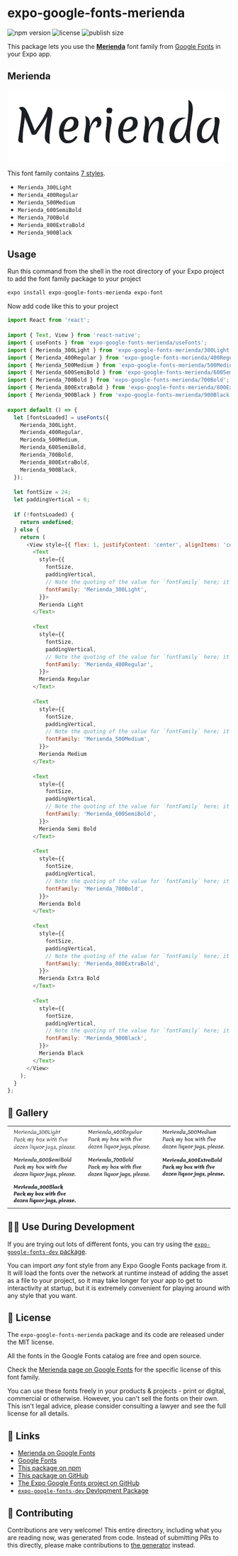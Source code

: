 # expo-google-fonts-merienda

![npm version](https://flat.badgen.net/npm/v/expo-google-fonts-merienda)
![license](https://flat.badgen.net/github/license/expo/google-fonts)
![publish size](https://flat.badgen.net/packagephobia/install/expo-google-fonts-merienda)

This package lets you use the [**Merienda**](https://fonts.google.com/specimen/Merienda) font family from [Google Fonts](https://fonts.google.com/) in your Expo app.

## Merienda

![Merienda](./font-family.png)

This font family contains [7 styles](#-gallery).

- `Merienda_300Light`
- `Merienda_400Regular`
- `Merienda_500Medium`
- `Merienda_600SemiBold`
- `Merienda_700Bold`
- `Merienda_800ExtraBold`
- `Merienda_900Black`

## Usage

Run this command from the shell in the root directory of your Expo project to add the font family package to your project
```sh
expo install expo-google-fonts-merienda expo-font
```

Now add code like this to your project
```js
import React from 'react';

import { Text, View } from 'react-native';
import { useFonts } from 'expo-google-fonts-merienda/useFonts';
import { Merienda_300Light } from 'expo-google-fonts-merienda/300Light';
import { Merienda_400Regular } from 'expo-google-fonts-merienda/400Regular';
import { Merienda_500Medium } from 'expo-google-fonts-merienda/500Medium';
import { Merienda_600SemiBold } from 'expo-google-fonts-merienda/600SemiBold';
import { Merienda_700Bold } from 'expo-google-fonts-merienda/700Bold';
import { Merienda_800ExtraBold } from 'expo-google-fonts-merienda/800ExtraBold';
import { Merienda_900Black } from 'expo-google-fonts-merienda/900Black';

export default () => {
  let [fontsLoaded] = useFonts({
    Merienda_300Light,
    Merienda_400Regular,
    Merienda_500Medium,
    Merienda_600SemiBold,
    Merienda_700Bold,
    Merienda_800ExtraBold,
    Merienda_900Black,
  });

  let fontSize = 24;
  let paddingVertical = 6;

  if (!fontsLoaded) {
    return undefined;
  } else {
    return (
      <View style={{ flex: 1, justifyContent: 'center', alignItems: 'center' }}>
        <Text
          style={{
            fontSize,
            paddingVertical,
            // Note the quoting of the value for `fontFamily` here; it expects a string!
            fontFamily: 'Merienda_300Light',
          }}>
          Merienda Light
        </Text>

        <Text
          style={{
            fontSize,
            paddingVertical,
            // Note the quoting of the value for `fontFamily` here; it expects a string!
            fontFamily: 'Merienda_400Regular',
          }}>
          Merienda Regular
        </Text>

        <Text
          style={{
            fontSize,
            paddingVertical,
            // Note the quoting of the value for `fontFamily` here; it expects a string!
            fontFamily: 'Merienda_500Medium',
          }}>
          Merienda Medium
        </Text>

        <Text
          style={{
            fontSize,
            paddingVertical,
            // Note the quoting of the value for `fontFamily` here; it expects a string!
            fontFamily: 'Merienda_600SemiBold',
          }}>
          Merienda Semi Bold
        </Text>

        <Text
          style={{
            fontSize,
            paddingVertical,
            // Note the quoting of the value for `fontFamily` here; it expects a string!
            fontFamily: 'Merienda_700Bold',
          }}>
          Merienda Bold
        </Text>

        <Text
          style={{
            fontSize,
            paddingVertical,
            // Note the quoting of the value for `fontFamily` here; it expects a string!
            fontFamily: 'Merienda_800ExtraBold',
          }}>
          Merienda Extra Bold
        </Text>

        <Text
          style={{
            fontSize,
            paddingVertical,
            // Note the quoting of the value for `fontFamily` here; it expects a string!
            fontFamily: 'Merienda_900Black',
          }}>
          Merienda Black
        </Text>
      </View>
    );
  }
};

```

## 🔡 Gallery


||||
|-|-|-|
|![Merienda_300Light](.//300Light/Merienda_300Light.ttf.png)|![Merienda_400Regular](.//400Regular/Merienda_400Regular.ttf.png)|![Merienda_500Medium](.//500Medium/Merienda_500Medium.ttf.png)||
|![Merienda_600SemiBold](.//600SemiBold/Merienda_600SemiBold.ttf.png)|![Merienda_700Bold](.//700Bold/Merienda_700Bold.ttf.png)|![Merienda_800ExtraBold](.//800ExtraBold/Merienda_800ExtraBold.ttf.png)||
|![Merienda_900Black](.//900Black/Merienda_900Black.ttf.png)||||


## 👩‍💻 Use During Development

If you are trying out lots of different fonts, you can try using the [`expo-google-fonts-dev` package](https://github.com/freeboub/google-fonts/tree/master/font-packages/dev#readme).

You can import *any* font style from any Expo Google Fonts package from it. It will load the fonts
over the network at runtime instead of adding the asset as a file to your project, so it may take longer
for your app to get to interactivity at startup, but it is extremely convenient
for playing around with any style that you want.

## 📖 License

The `expo-google-fonts-merienda` package and its code are released under the MIT license.

All the fonts in the Google Fonts catalog are free and open source.

Check the [Merienda page on Google Fonts](https://fonts.google.com/specimen/Merienda) for the specific license of this font family.

You can use these fonts freely in your products & projects - print or digital, commercial or otherwise. However, you can't sell the fonts on their own. This isn't legal advice, please consider consulting a lawyer and see the full license for all details.

## 🔗 Links

- [Merienda on Google Fonts](https://fonts.google.com/specimen/Merienda)
- [Google Fonts](https://fonts.google.com/)
- [This package on npm](https://www.npmjs.com/package/expo-google-fonts-merienda)
- [This package on GitHub](https://github.com/freeboub/google-fonts/tree/master/font-packages/merienda)
- [The Expo Google Fonts project on GitHub](https://github.com/freeboub/google-fonts)
- [`expo-google-fonts-dev` Devlopment Package](https://github.com/freeboub/google-fonts/tree/master/font-packages/dev)

## 🤝 Contributing

Contributions are very welcome! This entire directory, including what you are reading now, was generated from code. Instead of submitting PRs to this directly, please make contributions to [the generator](https://github.com/freeboub/google-fonts/tree/master/packages/generator) instead.
